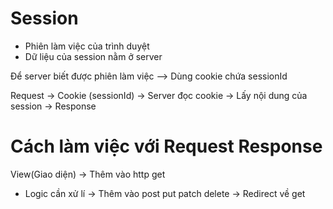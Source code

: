 # Session
- Phiên làm việc của trình duyệt
- Dữ liệu của session nằm ở server 

Để server biết được phiên làm việc  --> Dùng cookie chứa sessionId

Request -> Cookie (sessionId) -> Server đọc cookie -> Lấy nội dung của session -> Response

# Cách làm việc với Request Response

View(Giao diện) -> Thêm vào http get
- Logic cần xử lí -> Thêm vào post put patch delete -> Redirect về get
